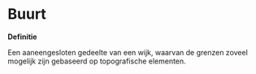 Buurt
=====

**Definitie**

Een aaneengesloten gedeelte van een wijk, waarvan de grenzen zoveel mogelijk
zijn gebaseerd op topografische elementen.
